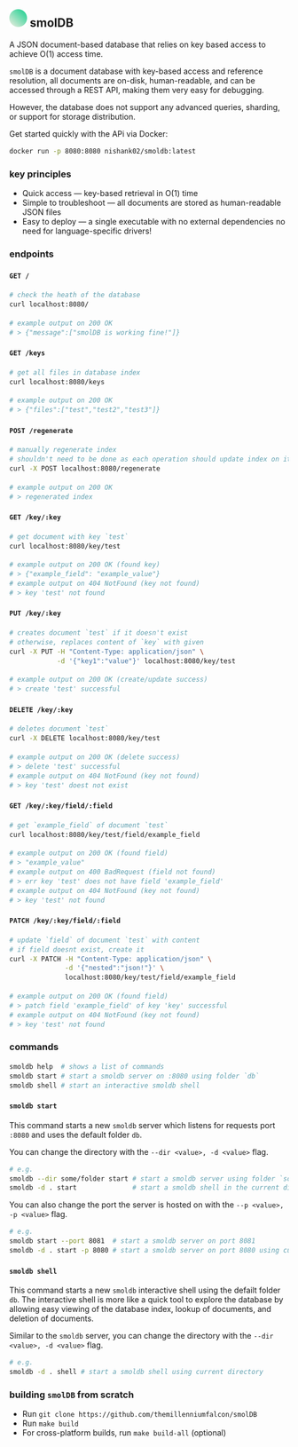 ## ![alt text](./asssets/logo.svg) smolDB

A JSON document-based database that relies on key based access to achieve O(1) access time.

`smolDB` is a document database with key-based access and reference resolution, all documents are on-disk, human-readable, and can be accessed through a REST API, making them very easy for debugging.

However, the database does not support any advanced queries, sharding, or support for storage distribution.

Get started quickly with the APi via Docker:
```bash
docker run -p 8080:8080 nishank02/smoldb:latest
```

### key principles
- Quick access — key-based retrieval in O(1) time
- Simple to troubleshoot — all documents are stored as human-readable JSON files
- Easy to deploy — a single executable with no external dependencies  no need for language-specific drivers!

### endpoints
#### `GET /`
```bash
# check the heath of the database
curl localhost:8080/

# example output on 200 OK
# > {"message":["smolDB is working fine!"]}
```

#### `GET /keys`
```bash
# get all files in database index
curl localhost:8080/keys

# example output on 200 OK
# > {"files":["test","test2","test3"]}
```

#### `POST /regenerate`
```bash
# manually regenerate index
# shouldn't need to be done as each operation should update index on its own
curl -X POST localhost:8080/regenerate

# example output on 200 OK
# > regenerated index
```

#### `GET /key/:key`
```bash
# get document with key `test`
curl localhost:8080/key/test

# example output on 200 OK (found key)
# > {"example_field": "example_value"}
# example output on 404 NotFound (key not found)
# > key 'test' not found
```

#### `PUT /key/:key`
```bash
# creates document `test` if it doesn't exist
# otherwise, replaces content of `key` with given
curl -X PUT -H "Content-Type: application/json" \
            -d '{"key1":"value"}' localhost:8080/key/test

# example output on 200 OK (create/update success)
# > create 'test' successful
```

#### `DELETE /key/:key`
```bash
# deletes document `test`
curl -X DELETE localhost:8080/key/test

# example output on 200 OK (delete success)
# > delete 'test' successful
# example output on 404 NotFound (key not found)
# > key 'test' doest not exist
```

#### `GET /key/:key/field/:field`
```bash
# get `example_field` of document `test`
curl localhost:8080/key/test/field/example_field

# example output on 200 OK (found field)
# > "example_value"
# example output on 400 BadRequest (field not found)
# > err key 'test' does not have field 'example_field'
# example output on 404 NotFound (key not found)
# > key 'test' not found
```
#### `PATCH /key/:key/field/:field`
```bash
# update `field` of document `test` with content
# if field doesnt exist, create it
curl -X PATCH -H "Content-Type: application/json" \
              -d '{"nested":"json!"}' \
              localhost:8080/key/test/field/example_field

# example output on 200 OK (found field)
# > patch field 'example_field' of key 'key' successful
# example output on 404 NotFound (key not found)
# > key 'test' not found
```

### commands
```bash
smoldb help  # shows a list of commands
smoldb start # start a smoldb server on :8080 using folder `db`
smoldb shell # start an interactive smoldb shell
```

#### `smoldb start`
This command starts a new `smoldb` server which listens for requests port `:8080` and uses the default folder `db`.

You can change the directory with the `--dir <value>, -d <value>` flag.
```bash
# e.g.
smoldb --dir some/folder start # start a smoldb server using folder `some/folder`
smoldb -d . start              # start a smoldb shell in the current directory
```

You can also change the port the server is hosted on with the `--p <value>, -p <value>` flag.
```bash
# e.g.
smoldb start --port 8081  # start a smoldb server on port 8081
smoldb -d . start -p 8080 # start a smoldb server on port 8080 using current directory
```

#### `smoldb shell`
This command starts a new `smoldb` interactive shell using the defailt folder `db`.
The interactive shell is more like a quick tool to explore the database by allowing easy viewing of the database index, lookup of documents, and deletion of documents. 

Similar to the `smoldb` server, you can change the directory with the `--dir <value>, -d <value>` flag.
```bash
# e.g.
smoldb -d . shell # start a smoldb shell using current directory
```

### building `smolDB` from scratch
- Run `git clone https://github.com/themillenniumfalcon/smolDB`
- Run `make build`
- For cross-platform builds, run `make build-all` (optional)